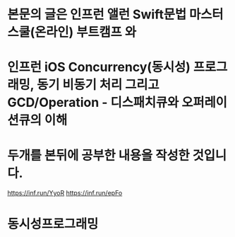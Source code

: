 # 본문의 글은 인프런 앨런 Swift문법 마스터 스쿨(온라인) 부트캠프 와
# 인프런 iOS Concurrency(동시성) 프로그래밍, 동기 비동기 처리 그리고 GCD/Operation - 디스패치큐와 오퍼레이션큐의 이해
# 두개를 본뒤에 공부한 내용을 작성한 것입니다.

https://inf.run/YyoR 
https://inf.run/epFo

# 동시성프로그래밍
